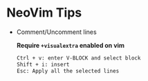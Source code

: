 # NeoVim Tips

- Comment/Uncomment lines

  **Require `+visualextra` enabled on vim**

  ```txt
  Ctrl + v: enter V-BLOCK and select block
  Shift + i: insert
  Esc: Apply all the selected lines
  ```
